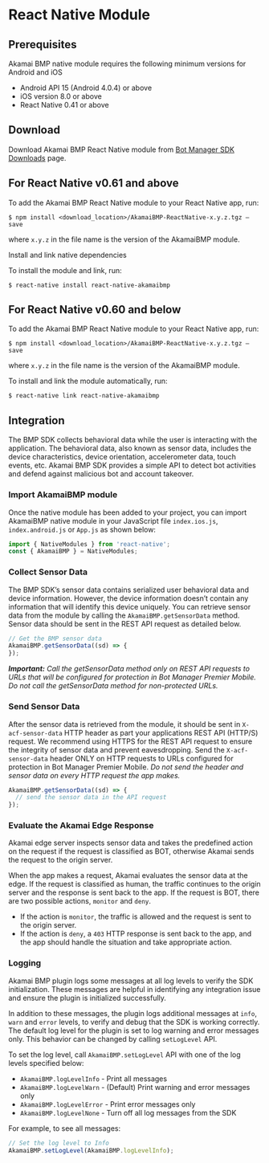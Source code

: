 
# React Native Module

## Prerequisites

Akamai BMP native module requires the following minimum versions for Android and iOS

 * Android API 15 (Android 4.0.4) or above
 * iOS version 8.0 or above
 * React Native 0.41 or above


## Download 
Download Akamai BMP React Native module from [Bot Manager SDK Downloads](https://control.akamai.com/apps/security-config/#/sdk-downloads) page.

## For React Native v0.61 and above

To add the Akamai BMP React Native module to your React Native app, run:

`$ npm install <download_location>/AkamaiBMP-ReactNative-x.y.z.tgz –save`

where `x.y.z` in the file name is the version of the AkamaiBMP module.

Install and link native dependencies

To install the module and link, run:

`$ react-native install react-native-akamaibmp`

## For React Native v0.60 and below
 
To add the Akamai BMP React Native module to your React Native app, run:

`$ npm install <download_location>/AkamaiBMP-ReactNative-x.y.z.tgz –save`

where `x.y.z` in the file name is the version of the AkamaiBMP module.

To install and link the module automatically, run:

`$ react-native link react-native-akamaibmp`


## Integration

The BMP SDK collects behavioral data while the user is interacting with the application. The
behavioral data, also known as sensor data, includes the device characteristics, device
orientation, accelerometer data, touch events, etc. Akamai BMP SDK provides a simple API to
detect bot activities and defend against malicious bot and account takeover.

### Import AkamaiBMP module

Once the native module has been added to your project, you can import AkamaiBMP native module in your JavaScript file `index.ios.js`, `index.android.js` or `App.js` as shown below:

```javascript
import { NativeModules } from 'react-native';
const { AkamaiBMP } = NativeModules;
```

### Collect Sensor Data
The BMP SDK’s sensor data contains serialized user behavioral data and device information.
However, the device information doesn’t contain any information that will identify this device
uniquely.
You can retrieve sensor data from the module by calling the `AkamaiBMP.getSensorData`
method. Sensor data should be sent in the REST API request as detailed below.

```javascript
// Get the BMP sensor data
AkamaiBMP.getSensorData((sd) => {
});
```

***Important:*** *Call the getSensorData method only on REST API requests to URLs that will be configured for protection in Bot Manager Premier Mobile. Do not call the getSensorData method for non-protected URLs.*

### Send Sensor Data
After the sensor data is retrieved from the module, it should be sent in `X-acf-sensor-data`
HTTP header as part your applications REST API (HTTP/S) request. We recommend using
HTTPS for the REST API request to ensure the integrity of sensor data and prevent
eavesdropping. Send the `X-acf-sensor-data` header ONLY on HTTP requests to URLs configured for protection in Bot Manager Premier Mobile. *Do not send the header and sensor data on every HTTP request the app makes.*

```javascript
AkamaiBMP.getSensorData((sd) => {
  // send the sensor data in the API request
});
```

### Evaluate the Akamai Edge Response
Akamai edge server inspects sensor data and takes the predefined action on the request if the
request is classified as BOT, otherwise Akamai sends the request to the origin server.

When the app makes a request, Akamai evaluates the sensor data at the edge. If the request is
classified as human, the traffic continues to the origin server and the response is sent back to
the app. If the request is BOT, there are two possible actions, `monitor` and `deny`.
 * If the action is `monitor`, the traffic is allowed and the request is sent to the origin server.
 * If the action is `deny`, a `403` HTTP response is sent back to the app, and the app should
handle the situation and take appropriate action.


### Logging
Akamai BMP plugin logs some messages at all log levels to verify the SDK initialization. These
messages are helpful in identifying any integration issue and ensure the plugin is initialized
successfully.

In addition to these messages, the plugin logs additional messages at `info`, `warn` and `error` levels, to verify and debug that the SDK is working correctly. The default log level for the plugin is set to log ​warning​ and ​error​ messages only.​ This behavior can be changed by calling
`setLogLevel` API.

To set the log level, call `AkamaiBMP.setLogLevel` API with one of the log levels specified
below:
 * `AkamaiBMP.logLevelInfo` - Print all messages
 * `AkamaiBMP.logLevelWarn` - (Default)​ Print warning and error messages only
 * `AkamaiBMP.logLevelError` - Print error messages only
 * `AkamaiBMP.logLevelNone` - Turn off all log messages from the SDK

For example, to see all messages:
```javascript
// Set the log level to Info
AkamaiBMP.setLogLevel(AkamaiBMP.logLevelInfo);
```

  